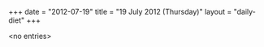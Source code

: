 +++
date = "2012-07-19"
title = "19 July 2012 (Thursday)"
layout = "daily-diet"
+++


\<no entries\>
